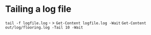 # Tailing a log file

`tail -f logfile.log` - > `Get-Content logfile.log -Wait`
`Get-Content out/log/flooring.log -Tail 10 -Wait`